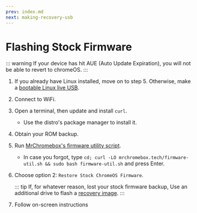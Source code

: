 ```yaml
---
prev: index.md
next: making-recovery-usb
---
```


# Flashing Stock Firmware

::: warning
If your device has hit AUE (Auto Update Expiration), you will not be able to revert to chromeOS.
:::

1. If you already have Linux installed, move on to step 5. Otherwise, make a [bootable Linux live USB](../installing/bootableusb.md).

2. Connect to WiFi.

3. Open a terminal, then update and install `curl`.

   - Use the distro's package manager to install it.

4. Obtain your ROM backup.

5. Run [MrChromebox's firmware utility script](https://mrchromebox.tech/#fwscript).

   - In case you forgot, type `cd; curl -LO mrchromebox.tech/firmware-util.sh && sudo bash firmware-util.sh` and press Enter.

6. Choose option 2: `Restore Stock ChromeOS Firmware`.

   ::: tip
   If, for whatever reason, lost your stock firmware backup, Use an additional drive to flash a [recovery image](making-recovery-usb.md).
   :::

7. Follow on-screen instructions
